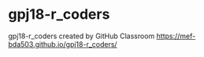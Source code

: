 # gpj18-r_coders
gpj18-r_coders created by GitHub Classroom
https://mef-bda503.github.io/gpj18-r_coders/

